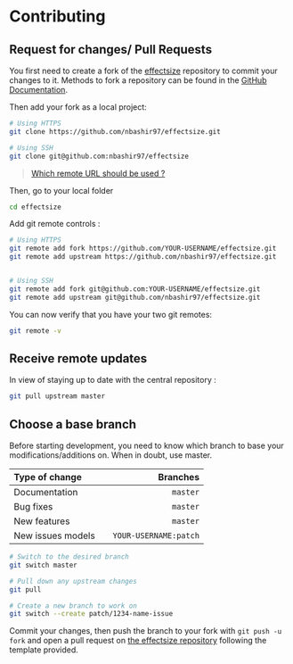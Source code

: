 # Contributing

## Request for changes/ Pull Requests
You first need to create a fork of the [effectsize][effectsize] repository to commit your changes to it. Methods to fork a repository can be found in the [GitHub Documentation][fork].

Then add your fork as a local project:

```sh
# Using HTTPS
git clone https://github.com/nbashir97/effectsize.git

# Using SSH
git clone git@github.com:nbashir97/effectsize
```

> [Which remote URL should be used ?][remote]

Then, go to your local folder

```sh
cd effectsize
```

Add git remote controls :

```sh
# Using HTTPS
git remote add fork https://github.com/YOUR-USERNAME/effectsize.git
git remote add upstream https://github.com/nbashir97/effectsize.git


# Using SSH
git remote add fork git@github.com:YOUR-USERNAME/effectsize.git
git remote add upstream git@github.com/nbashir97/effectsize.git
```

You can now verify that you have your two git remotes:

```sh
git remote -v
```

## Receive remote updates
In view of staying up to date with the central repository :

```sh
git pull upstream master
```

## Choose a base branch
Before starting development, you need to know which branch to base your modifications/additions on. When in doubt, use master.

| Type of change                |           | Branches              |
| :------------------           |:---------:| ---------------------:|
| Documentation                 |           | `master`              |
| Bug fixes                     |           | `master`              |
| New features                  |           | `master`              |
| New issues models             |           | `YOUR-USERNAME:patch` |

```sh
# Switch to the desired branch
git switch master

# Pull down any upstream changes
git pull

# Create a new branch to work on
git switch --create patch/1234-name-issue
```

Commit your changes, then push the branch to your fork with `git push -u fork` and open a pull request on [the effectsize repository][effectsize] following the template provided.

[effectsize]: https://github.com/nbashir97/effectsize
[fork]: https://docs.github.com/en/get-started/quickstart/fork-a-repo
[remote]: https://docs.github.com/en/get-started/getting-started-with-git/about-remote-repositories
